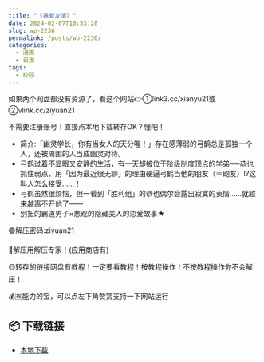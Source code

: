 ```yaml
---
title: "《暴爱友情》"
date: 2024-02-07T10:53:28
slug: wp-2236
permalink: /posts/wp-2236/
categories:
  - 漫画
  - 日漫
tags:
  - 校园
---
```


如果两个网盘都没有资源了，看这个网站👉①link3.cc/xianyu21或②vlink.cc/ziyuan21

不需要注册账号！直接点本地下载转存OK？懂吧！

*   简介:「幽灵学长，你有当女人的天分喔！」存在感薄弱的弓鹤总是孤独一个人，还被周围的人当成幽灵对待。
*   弓鹤过着不显眼又安静的生活，有一天却被位于阶级制度顶点的学弟──恭也抓住弱点，用「因为最近很无聊」的理由硬逼弓鹤当他的朋友（＝砲友）!?这叫人怎么接受……！
*   弓鹤虽然很烦恼，但一看到「胜利组」的恭也偶尔会露出寂寞的表情……就越来越离不开他了――
*   别扭的霸道男子×悲观的隐藏美人的恋爱故事★

🟢解压密码:ziyuan21

🔵解压用解压专家！(应用商店有)

🟡转存的链接网盘有教程！一定要看教程！按教程操作！不按教程操作你不会解压！

💰🈶能力的宝，可以点左下角赞赏支持一下网站运行

## 📦 下载链接
- [本地下载](https://blziyuan21.com/pay-download/2236?key=903b2039f7&down_id=0)

